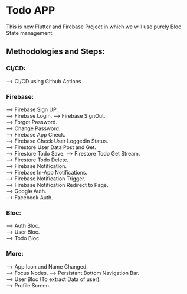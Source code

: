 # Todo APP

This is new Flutter and Firebase Project in which we will use purely Bloc State management.

## Methodologies and Steps:

### CI/CD:

--> CI/CD using Github Actions

### Firebase:

--> Firebase Sign UP.  
--> Firebase Login.
--> Firebase SignOut.  
--> Forgot Password.  
--> Change Password.  
--> Firebase App Check.  
--> Firebase Check User Loggedin Status.  
--> Firestore User Data Post and Get.  
--> Firestore Todo Save.
--> Firestore Todo Get Stream.  
--> Firestore Todo Delete.  
--> Firebase Notification.  
--> Firebase In-App Notifications.  
--> Firebase Notification Trigger.  
--> Firebase Notification Redirect to Page.  
--> Google Auth.  
--> Facebook Auth.

### Bloc:

--> Auth Bloc.  
--> User Bloc.  
--> Todo Bloc

### More:

--> App Icon and Name Changed.  
--> Focus Nodes.
--> Persistant Bottom Navigation Bar.  
--> User Bloc (To extract Data of user).  
--> Profile Screen.
